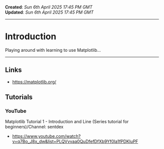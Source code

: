 **Created**: *Sun 6th April 2025 17:45 PM GMT*    
**Updated**: *Sun 6th April 2025 17:45 PM GMT*  

-----

# Introduction

Playing around with learning to use Matplotlib...

-----

## Links

- https://matplotlib.org/

## Tutorials  

### YouTube  

Matplotlib Tutorial 1 - Introduction and Line (Series tutorial for beginners)/Channel: sentdex    
- https://www.youtube.com/watch?v=q7Bo_J8x_dw&list=PLQVvvaa0QuDfefDfXb9Yf0la1fPDKluPF    


